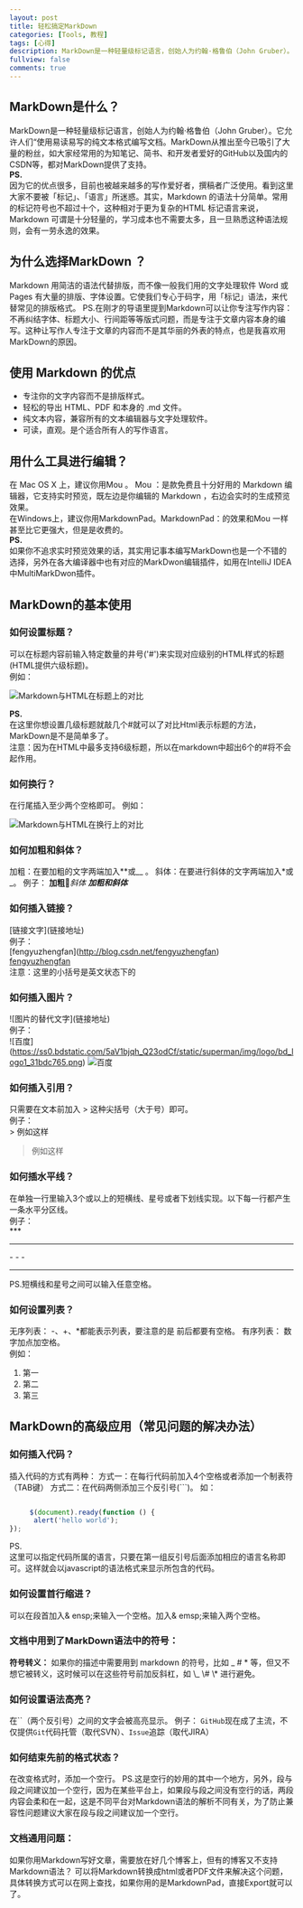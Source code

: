 ```yaml
---
layout: post
title: 轻松搞定MarkDown
categories: [Tools, 教程]
tags: [心得]
description: MarkDown是一种轻量级标记语言，创始人为约翰·格鲁伯（John Gruber）。它允许人们“使用易读易写的纯文本格式编写文档。MarkDown从推出至今已吸引了大量的粉丝，如大家经常用的为知笔记、简书、和开发者爱好的GitHub以及国内的CSDN等，都对MarkDown提供了支持。   
fullview: false
comments: true
---
```


## MarkDown是什么？  
MarkDown是一种轻量级标记语言，创始人为约翰·格鲁伯（John Gruber）。它允许人们“使用易读易写的纯文本格式编写文档。MarkDown从推出至今已吸引了大量的粉丝，如大家经常用的为知笔记、简书、和开发者爱好的GitHub以及国内的CSDN等，都对MarkDown提供了支持。   
**PS.**  
因为它的优点很多，目前也被越来越多的写作爱好者，撰稿者广泛使用。看到这里大家不要被「标记」、「语言」所迷惑。其实，Markdown 的语法十分简单。常用的标记符号也不超过十个，这种相对于更为复杂的HTML 标记语言来说，Markdown 可谓是十分轻量的，学习成本也不需要太多，且一旦熟悉这种语法规则，会有一劳永逸的效果。

## 为什么选择MarkDown ？
Markdown 用简洁的语法代替排版，而不像一般我们用的文字处理软件 Word 或 Pages 有大量的排版、字体设置。它使我们专心于码字，用「标记」语法，来代替常见的排版格式。
PS.在刚才的导语里提到Markdown可以让你专注写作内容：不再纠结字体、标题大小、行间距等等版式问题，而是专注于文章内容本身的编写。这种让写作人专注于文章的内容而不是其华丽的外表的特点，也是我喜欢用MarkDown的原因。  

## 使用 Markdown 的优点  
* 专注你的文字内容而不是排版样式。  
* 轻松的导出 HTML、PDF 和本身的 .md 文件。  
* 纯文本内容，兼容所有的文本编辑器与文字处理软件。  
* 可读，直观。是个适合所有人的写作语言。    

## 用什么工具进行编辑？  
在 Mac OS X 上，建议你用Mou 。 Mou ：是款免费且十分好用的 Markdown 编辑器，它支持实时预览，既左边是你编辑的 Markdown ，右边会实时的生成预览效果。   
在Windows上，建议你用MarkdownPad。MarkdownPad：的效果和Mou 一样甚至比它更强大，但是是收费的。  
**PS.**  
如果你不追求实时预览效果的话，其实用记事本编写MarkDown也是一个不错的选择，另外在各大编译器中也有对应的MarkDwon编辑插件，如用在IntelliJ IDEA中MultiMarkDwon插件。   

## MarkDown的基本使用  

### 如何设置标题？
可以在标题内容前输入特定数量的井号('#')来实现对应级别的HTML样式的标题(HTML提供六级标题)。  
例如：       

![Markdown与HTML在标题上的对比](http://upload-images.jianshu.io/upload_images/904056-8e201f2d935cbb17.png?imageMogr2/auto-orient/strip%7CimageView2/2/w/1240)


**PS.**  
在这里你想设置几级标题就敲几个#就可以了对比Html表示标题的方法，MarkDown是不是简单多了。   
注意：因为在HTML中最多支持6级标题，所以在markdown中超出6个的#将不会起作用。   

### 如何换行？  
在行尾插入至少两个空格即可。
例如：

![Markdown与HTML在换行上的对比](http://upload-images.jianshu.io/upload_images/904056-b0566a7977187071.png?imageMogr2/auto-orient/strip%7CimageView2/2/w/1240)

### 如何加粗和斜体？       
加粗：在要加粗的文字两端加入\*\*或\_\_ 。
斜体：在要进行斜体的文字两端加入\*或\_。
例子：
**加粗***斜体*
***加粗和斜体***

### 如何插入链接？   
\[链接文字\](链接地址)  
例子：   
\[fengyuzhengfan](http://blog.csdn.net/fengyuzhengfan)  
[fengyuzhengfan](http://blog.csdn.net/fengyuzhengfan)  
注意：这里的小括号是英文状态下的

### 如何插入图片？
!\[图片的替代文字](链接地址)  
例子：   
!\[百度](https://ss0.bdstatic.com/5aV1bjqh_Q23odCf/static/superman/img/logo/bd_logo1_31bdc765.png)
![百度](https://ss0.bdstatic.com/5aV1bjqh_Q23odCf/static/superman/img/logo/bd_logo1_31bdc765.png)  

### 如何插入引用？
只需要在文本前加入 > 这种尖括号（大于号）即可。  
例子：  
\> 例如这样  

> 例如这样

### 如何插水平线？

在单独一行里输入3个或以上的短横线、星号或者下划线实现。以下每一行都产生一条水平分区线。  
例子：  
\***  

***
\- - -  

- - -      
PS.短横线和星号之间可以输入任意空格。

### 如何设置列表？
无序列表：
-、+、*都能表示列表，要注意的是 前后都要有空格。
有序列表：
数字加点加空格。  
例如：

1. 第一
2. 第二
3. 第三   

## MarkDown的高级应用（常见问题的解决办法）  

### 如何插入代码？
插入代码的方式有两种：
方式一：在每行代码前加入4个空格或者添加一个制表符（TAB键）
方式二：在代码两侧添加三个反引号(```)。
如：    

```javascript   

     $(document).ready(function () {
	  alert('hello world');   
});
```   

PS.   
这里可以指定代码所属的语言，只要在第一组反引号后面添加相应的语言名称即可。这样就会以javascript的语法格式来显示所包含的代码。

### 如何设置首行缩进？
可以在段首加入&  ensp;来输入一个空格。加入&    emsp;来输入两个空格。   

### 文档中用到了MarkDown语法中的符号：
**符号转义：**
如果你的描述中需要用到 markdown 的符号，比如 \_ # \* 等，但又不想它被转义，这时候可以在这些符号前加反斜杠，如 \\_ \\# \\* 进行避免。

### 如何设置语法高亮？  
在\`\`（两个反引号）之间的文字会被高亮显示。
例子：
`GitHub`现在成了主流，不仅提供`Git`代码托管（取代SVN）、`Issue`追踪（取代JIRA）

### 如何结束先前的格式状态？
在改变格式时，添加一个空行。
PS.这是空行的妙用的其中一个地方，另外，段与段之间建议加一个空行，因为在某些平台上，如果段与段之间没有空行的话，两段内容会柔和在一起，这是不同平台对Markdown语法的解析不同有关，为了防止兼容性问题建议大家在段与段之间建议加一个空行。

### 文档通用问题：
如果你用Markdown写好文章，需要放在好几个博客上，但有的博客又不支持Markdown语法？
可以将Markdown转换成html或者PDF文件来解决这个问题，具体转换方式可以在网上查找，如果你用的是MarkdownPad，直接Export就可以了。
